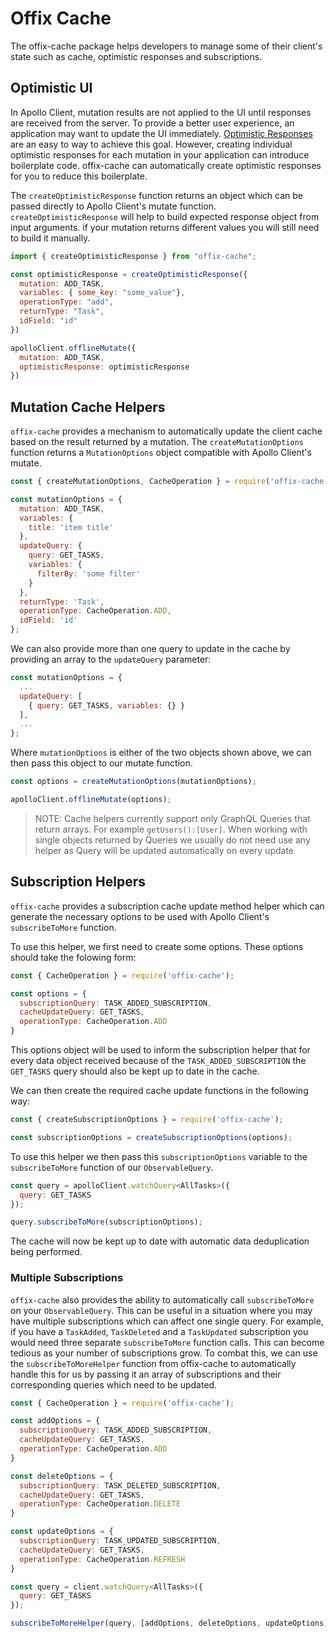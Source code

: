 # Offix Cache

The offix-cache package helps developers to manage some of their client's state such as cache, optimistic responses and subscriptions.

## Optimistic UI

In Apollo Client, mutation results are not applied to the UI until responses are received from the server. To provide a better user experience, an application may want to update the UI immediately. [Optimistic Responses](https://www.apollographql.com/docs/react/api/react-apollo.html#graphql-mutation-options-optimisticResponse "Optimistic Responses") are an easy to way to achieve this goal. However, creating individual optimistic responses for each mutation in your application can introduce boilerplate code. offix-cache can automatically create optimistic responses for you to reduce this boilerplate.

The `createOptimisticResponse` function returns an object which can be passed directly to Apollo Client's mutate function. `createOptimisticResponse` will help to build expected response object from input arguments.
if your mutation returns different values you will still need to build it manually.

```javascript
import { createOptimisticResponse } from "offix-cache";

const optimisticResponse = createOptimisticResponse({
  mutation: ADD_TASK,
  variables: { some_key: "some_value"},
  operationType: "add",
  returnType: "Task",
  idField: "id"
})

apolloClient.offlineMutate({
  mutation: ADD_TASK,
  optimisticResponse: optimisticResponse
})
```

## Mutation Cache Helpers

`offix-cache` provides a mechanism to automatically update the client cache based on the result returned by a mutation. The `createMutationOptions` function returns a `MutationOptions` object compatible with Apollo Client's mutate.

```javascript
const { createMutationOptions, CacheOperation } = require('offix-cache');

const mutationOptions = {
  mutation: ADD_TASK,
  variables: {
    title: 'item title'
  },
  updateQuery: {
    query: GET_TASKS,
    variables: {
      filterBy: 'some filter'
    }
  },
  returnType: 'Task',
  operationType: CacheOperation.ADD,
  idField: 'id'
};
```

We can also provide more than one query to update in the cache by providing an array to the `updateQuery` parameter:

```javascript
const mutationOptions = {
  ...
  updateQuery: [
    { query: GET_TASKS, variables: {} }
  ],
  ...
};
```

Where `mutationOptions` is either of the two objects shown above, we can then pass this object to our mutate function.

```javascript
const options = createMutationOptions(mutationOptions);

apolloClient.offlineMutate(options);
```

> NOTE: Cache helpers currently support only GraphQL Queries that return arrays. 
For example `getUsers():[User]`.
When working with single objects returned by Queries we usually do not need use any helper as Query will be updated automatically on every update

## Subscription Helpers

`offix-cache` provides a subscription cache update method helper which can generate the necessary options to be used with Apollo Client's `subscribeToMore` function.

To use this helper, we first need to create some options. These options should take the folowing form:

```javascript
const { CacheOperation } = require('offix-cache');

const options = {
  subscriptionQuery: TASK_ADDED_SUBSCRIPTION,
  cacheUpdateQuery: GET_TASKS,
  operationType: CacheOperation.ADD
}
```

This options object will be used to inform the subscription helper that for every data object received because of the `TASK_ADDED_SUBSCRIPTION` the `GET_TASKS` query should also be kept up to date in the cache.

We can then create the required cache update functions in the following way:

```javascript
const { createSubscriptionOptions } = require('offix-cache');

const subscriptionOptions = createSubscriptionOptions(options);
```

To use this helper we then pass this `subscriptionOptions` variable to the `subscribeToMore` function of our `ObservableQuery`.

```javascript
const query = apolloClient.watchQuery<AllTasks>({
  query: GET_TASKS
});

query.subscribeToMore(subscriptionOptions);
```

The cache will now be kept up to date with automatic data deduplication being performed.

### Multiple Subscriptions

`offix-cache` also provides the ability to automatically call `subscribeToMore` on your `ObservableQuery`. This can be useful in a situation where you may have multiple subscriptions which can affect one single query. For example, if you have a `TaskAdded`, `TaskDeleted` and a `TaskUpdated` subscription you would need three separate `subscribeToMore` function calls. This can become tedious as your number of subscriptions grow. To combat this, we can use the `subscribeToMoreHelper` function from offix-cache to automatically handle this for us by passing it an array of subscriptions and their corresponding queries which need to be updated.

```javascript
const { CacheOperation } = require('offix-cache');

const addOptions = {
  subscriptionQuery: TASK_ADDED_SUBSCRIPTION,
  cacheUpdateQuery: GET_TASKS,
  operationType: CacheOperation.ADD
}

const deleteOptions = {
  subscriptionQuery: TASK_DELETED_SUBSCRIPTION,
  cacheUpdateQuery: GET_TASKS,
  operationType: CacheOperation.DELETE
}

const updateOptions = {
  subscriptionQuery: TASK_UPDATED_SUBSCRIPTION,
  cacheUpdateQuery: GET_TASKS,
  operationType: CacheOperation.REFRESH
}

const query = client.watchQuery<AllTasks>({
  query: GET_TASKS
});

subscribeToMoreHelper(query, [addOptions, deleteOptions, updateOptions]);
```
